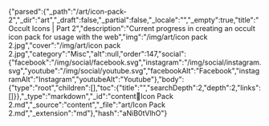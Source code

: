 {"parsed":{"_path":"/art/icon-pack-2","_dir":"art","_draft":false,"_partial":false,"_locale":"","_empty":true,"title":"Occult Icons | Part 2","description":"Current progress in creating an occult icon pack for usage with the web","img":"/img/art/icon pack 2.jpg","cover":"/img/art/icon pack 2.jpg","category":"Misc","alt":null,"order":147,"social":{"facebook":"/img/social/facebook.svg","instagram":"/img/social/instagram.svg","youtube":"/img/social/youtube.svg","facebookAlt":"Facebook","instagramAlt":"Instagram","youtubeAlt":"Youtube"},"body":{"type":"root","children":[],"toc":{"title":"","searchDepth":2,"depth":2,"links":[]}},"_type":"markdown","_id":"content:art:Icon Pack 2.md","_source":"content","_file":"art/Icon Pack 2.md","_extension":"md"},"hash":"aNiB0tVlhO"}